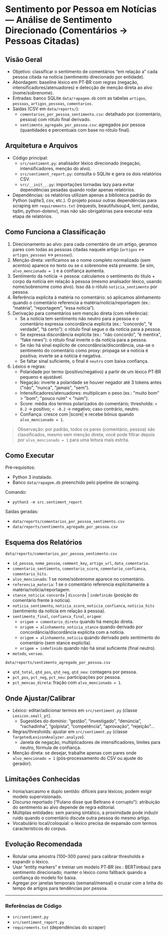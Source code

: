 # Sentimento por Pessoa em Notícias — Análise de Sentimento Direcionado (Comentários → Pessoas Citadas)

## Visão Geral

- Objetivo: classificar o sentimento de comentários “em relação a” cada pessoa citada na notícia (sentimento direcionado por entidade).
- Abordagem: baseline léxico em PT‑BR com regras (negação, intensificadores/atenuadores) e detecção de menção direta ao alvo (nome/sobrenome).
- Entradas: banco SQLite `data/rapagem.db` com as tabelas `artigos`, `pessoas`, `artigos_pessoas`, `comentarios`.
- Saídas (CSV em `data/reports/`):
  - `comentarios_por_pessoa_sentimento.csv`: detalhado por (comentário, pessoa) com rótulo final derivado.
  - `sentimento_agregado_por_pessoa.csv`: agregados por pessoa (quantidades e percentuais com base no rótulo final).

## Arquitetura e Arquivos

- Código principal:
  - `src/sentiment.py`: analisador léxico direcionado (negação, intensificadores, menção do alvo).
  - `src/sentiment_report.py`: consulta o SQLite e gera os dois relatórios CSV.
  - `src/__init__.py`: importações tornadas lazy para evitar dependências pesadas quando rodar apenas relatórios.
- Dependências: os relatórios utilizam apenas a biblioteca padrão do Python (sqlite3, csv, etc.). O projeto possui outras dependências para scraping em `requirements.txt` (requests, beautifulsoup4, lxml, pandas, tqdm, python-dotenv), mas não são obrigatórias para executar esta etapa de relatórios.

## Como Funciona a Classificação

1. Direcionamento ao alvo: para cada comentário de um artigo, geramos pares com todas as pessoas citadas naquele artigo (`artigos` ↔ `artigos_pessoas` ↔ `pessoas`).
2. Menção direta: verificamos se o nome completo normalizado (sem acentos) aparece no texto ou se o sobrenome está presente. Se sim, `alvo_mencionado = 1` e a confiança aumenta.
3. Sentimento da notícia → pessoa: calculamos o sentimento do título + corpo da notícia em relação à pessoa (mesmo analisador léxico, usando nome/sobrenome como alvo). Isso dá o rótulo `noticia_sentimento` por pessoa.
4. Referência explícita à matéria no comentário: só aplicamos alinhamento quando o comentário referencia a matéria/notícia/reportagem (ex.: “matéria”, “reportagem”, “essa notícia”).
5. Derivação para comentários sem menção direta (com referência):
   - Se a notícia tem sentimento não neutro para a pessoa e o comentário expressa concordância explícita (ex.: “concordo”, “é verdade”, “tá certo”): o rótulo final segue o da notícia para a pessoa.
   - Se expressa discordância explícita (ex.: “não concordo”, “é mentira”, “fake news”): o rótulo final inverte o da notícia para a pessoa.
   - Se não há sinal explícito de concordância/discordância, usa-se o sentimento do comentário como proxy: propaga se a notícia é positiva; inverte se a notícia é negativa.
   - Se faltar sinal suficiente, o final é `neutro` com baixa confiança.
6. Léxico e regras:
   - Polaridade por termo (positivo/negativo) a partir de um léxico PT‑BR pequeno e ajustável.
   - Negação: inverte a polaridade se houver negador até 3 tokens antes ("não", "nunca", "jamais", "sem").
   - Intensificadores/atenuadores: multiplicam o peso (ex.: "muito bom" > "bom"; "pouco ruim" < "ruim").
   - Score: média dos termos polarizados do comentário; thresholds: `> 0.2` → positivo; `< -0.2` → negativo; caso contrário, neutro.
   - Confiança: cresce com |score| e recebe bônus quando `alvo_mencionado = 1`.

> Observação: por padrão, todos os pares (comentário, pessoa) são classificados, mesmo sem menção direta; você pode filtrar depois por `alvo_mencionado = 1` para uma leitura mais estrita.

## Como Executar

Pré‑requisitos:
- Python 3 instalado.
- Banco `data/rapagem.db` preenchido pelo pipeline de scraping.

Comando:
- `python3 -m src.sentiment_report`

Saídas geradas:
- `data/reports/comentarios_por_pessoa_sentimento.csv`
- `data/reports/sentimento_agregado_por_pessoa.csv`

## Esquema dos Relatórios

`data/reports/comentarios_por_pessoa_sentimento.csv`
- `id_pessoa`, `nome_pessoa`, `comment_key`, `artigo_url`, `data_comentario`.
- `comentario_sentimento`, `comentario_score`, `comentario_confianca`, `comentario_hits`.
- `alvo_mencionado`: 1 se nome/sobrenome aparece no comentário.
- `referencia_materia`: 1 se o comentário referencia explicitamente a matéria/notícia/reportagem.
- `stance_noticia`: `concorda` | `discorda` | `indefinido` (posição do comentário frente à notícia).
- `noticia_sentimento`, `noticia_score`, `noticia_confianca`, `noticia_hits` (sentimento da notícia em relação à pessoa).
- `sentimento_final`, `confianca_final`, `origem`:
  - `origem = comentario_direto` quando há menção direta.
  - `origem = alinhamento_noticia_stance` quando derivado por concordância/discordância explícita com a notícia.
  - `origem = alinhamento_noticia` quando derivado pelo sentimento do comentário (sem stance explícita).
  - `origem = indefinido` quando não há sinal suficiente (final neutro).
- `metodo`, `versao`.

`data/reports/sentimento_agregado_por_pessoa.csv`
- `qtd_total`, `qtd_pos`, `qtd_neg`, `qtd_neu`: contagens por pessoa.
- `pct_pos`, `pct_neg`, `pct_neu`: participações por pessoa.
- `pct_mencao_direta`: fração com `alvo_mencionado = 1`.

## Onde Ajustar/Calibrar

- Léxico: editar/adicionar termos em `src/sentiment.py` (classe `Lexicon.small_pt`).
  - Sugestões do domínio: “gestão”, “investigado”, “denúncia”, “rachadinha”, “golpista”, “competência”, “aprovação”, “rejeição”…
- Regras/thresholds: ajustar em `src/sentiment.py` (classe `TargetedLexiconAnalyzer.analyze`).
  - Janela de negação, multiplicadores de intensificadores, limites para neutro, fórmula de confiança.
- Menção direta: se desejar, trabalhe apenas com pares onde `alvo_mencionado = 1` (pós‑processamento do CSV ou ajuste do gerador).

## Limitações Conhecidas

- Ironia/sarcasmo e duplo sentido: difíceis para léxicos; podem exigir modelo supervisionado.
- Discurso reportado (“Fulano disse que Beltrano é corrupto”): atribuição do sentimento ao alvo depende de regra editorial.
- Múltiplas entidades: sem parsing sintático, a proximidade pode induzir ruído quando o comentário discute outra pessoa do mesmo artigo.
- Vocabulário local/coloquial: o léxico precisa de expansão com termos característicos do corpus.

## Evolução Recomendada

- Rotular uma amostra (100–300 pares) para calibrar thresholds e expandir o léxico.
- Usar “entity markers” e treinar um modelo PT‑BR (ex.: BERTimbau) para sentimento direcionado; manter o léxico como fallback quando a confiança do modelo for baixa.
- Agregar por janelas temporais (semanal/mensal) e cruzar com a linha do tempo de artigos para tendências por pessoa.

---

### Referências de Código

- `src/sentiment.py`
- `src/sentiment_report.py`
- `requirements.txt` (dependências do scraper)
